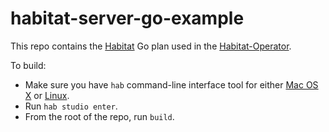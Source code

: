 # habitat-server-go-example

This repo contains the [Habitat](https://github.com/habitat-sh/habitat) Go plan used in the [Habitat-Operator](https://github.com/kinvolk/habitat-operator).

To build:
* Make sure you have `hab` command-line interface tool for either [Mac OS X](https://api.bintray.com/content/habitat/stable/darwin/x86_64/hab-$latest-x86_64-darwin.zip?bt_package=hab-x86_64-darwin) or [Linux](https://api.bintray.com/content/habitat/stable/linux/x86_64/hab-$latest-x86_64-linux.tar.gz?bt_package=hab-x86_64-linux).
* Run `hab studio enter`.
* From the root of the repo, run `build`.

